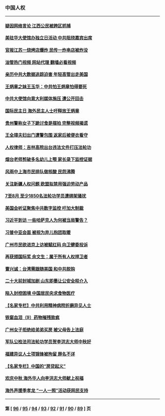 ### 中国人权
---
#### [疑因网络言论 江西公民被跨区抓捕](../../pages/ncid278/n13827298.md?09181645) 
#### [美驻华大使馆办独立日活动 中共阻挠嘉宾出席](../../pages/ncid278/n13827240.md?09181645) 
#### [官报江苏一烧烤店爆炸 民传一炸串店被炸没](../../pages/ncid278/n13827054.md?09181645) 
#### [油管热门视频 网站代理 翻墙必看视频](http://209.222.30.114:81/youtube.html?09181645)
#### [亲历中共大数据追踪迫害 年轻高管出走美国](../../pages/ncid278/n13826859.md?09181645) 
#### [王炳章之妹王玉华：中共怕王炳章怕得要死](../../pages/ncid278/n13826911.md?09181645) 
#### [中共大使馆向意大利媒体施压 遭公开回击](../../pages/ncid278/n13826038.md?09181645) 
#### [国际民主日 海外民主人士吁释放王炳章](../../pages/ncid278/n13826558.md?09181645) 
#### [贵州警称女子下跪讨食是摆拍 完整视频揭谎](../../pages/ncid278/n13826144.md?09181645) 
#### [王全璋夫妇出门遭警包围 返家后被便衣看守](../../pages/ncid278/n13826096.md?09181645) 
#### [人权律师：吉林高院出台违法文件打压法轮功](../../pages/ncid278/n13825665.md?09181645) 
#### [烟台老师剪破多名幼儿上颚 家长录下监控证据](../../pages/ncid278/n13825668.md?09181645) 
#### [风雨中上海市民排队做核酸 民怨沸腾](../../pages/ncid278/n13825281.md?09181645) 
#### [关注新疆人权问题 欧盟拟禁用强迫劳动产品](../../pages/ncid278/n13825131.md?09181645) 
#### [7至8月 至少1850名法轮功学员遭绑架骚扰](../../pages/ncid278/n13824925.md?09181645) 
#### [美国会听证聚焦中共数字监控 吁加大制裁](../../pages/ncid278/n13825083.md?09181645) 
#### [习近平到访 一些哈萨克人为何被当局警告？](../../pages/ncid278/n13824905.md?09181645) 
#### [习普中亚会面 被视为弃儿抱团取暖](../../pages/ncid278/n13824963.md?09181645) 
#### [广州市民欲进京上访被赋红码 向卫健委投诉](../../pages/ncid278/n13824766.md?09181645) 
#### [再获颁国际奖 余文生：属于所有人权捍卫者](../../pages/ncid278/n13824702.md?09181645) 
#### [曹兴诚：台湾需跟随美国 和中共脱钩](../../pages/ncid278/n13824177.md?09181645) 
#### [二十大前封城加剧 山东即墨让公安全程介入](../../pages/ncid278/n13824364.md?09181645) 
#### [陷入封控困境 中国居民央求食物医疗](../../pages/ncid278/n13823589.md?09181645) 
#### [【名家专栏】中共利用精神病院折磨异见人士](../../pages/ncid278/n13823233.md?09181645) 
#### [铁窗血泪（9）药物摧残致疯](../../pages/ncid278/n13819243.md?09181645) 
#### [广州女子拒绝给弟弟买房 被父母告上法庭](../../pages/ncid278/n13823195.md?09181645) 
#### [军队公检法司法轮功学员贺李洪志大师中秋好](../../pages/ncid278/n13822021.md?09181645) 
#### [福建异议人士项锦锋被拘留 罪名不详](../../pages/ncid278/n13822521.md?09181645) 
#### [【名家专栏】中国的“房贷起义”](../../pages/ncid278/n13821748.md?09181645) 
#### [欢庆中秋 海外华人向李洪志大师献上祝福](../../pages/ncid278/n13821687.md?09181645) 
#### [海外声援季孝龙 “一人一照”活动获网民支持](../../pages/ncid278/n13821379.md?09181645) 

---
#### 第 [ [96](./96.md?09181645) / [95](./95.md?09181645) / [94](./94.md?09181645) / [93](./93.md?09181645) / [92](./92.md?09181645) / [91](./91.md?09181645) / [90](./90.md?09181645) / [89](./89.md?09181645) ] 页
